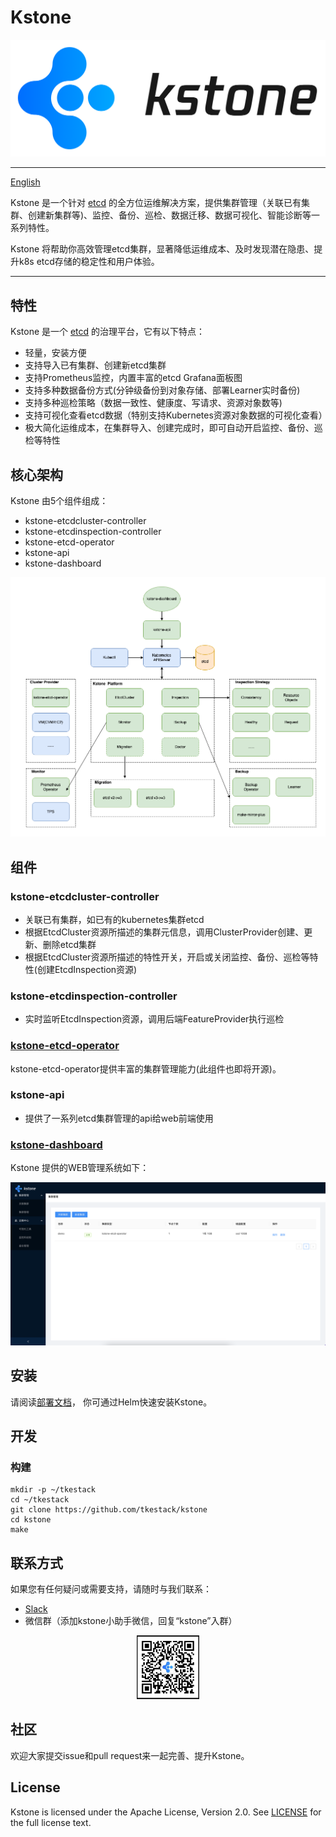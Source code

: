 # Kstone

<div align=center><img width=800 hight=300 src="docs/images/icon.png" /></div>

------

[English](README.md)

Kstone 是一个针对 [etcd](https://github.com/etcd-io/etcd) 的全方位运维解决方案，提供集群管理（关联已有集群、创建新集群等)、监控、备份、巡检、数据迁移、数据可视化、智能诊断等一系列特性。

Kstone 将帮助你高效管理etcd集群，显著降低运维成本、及时发现潜在隐患、提升k8s etcd存储的稳定性和用户体验。

------

## 特性

Kstone 是一个 [etcd](https://github.com/etcd-io/etcd) 的治理平台，它有以下特点：

* 轻量，安装方便
* 支持导入已有集群、创建新etcd集群
* 支持Prometheus监控，内置丰富的etcd Grafana面板图
* 支持多种数据备份方式(分钟级备份到对象存储、部署Learner实时备份)
* 支持多种巡检策略（数据一致性、健康度、写请求、资源对象数等)
* 支持可视化查看etcd数据（特别支持Kubernetes资源对象数据的可视化查看）
* 极大简化运维成本，在集群导入、创建完成时，即可自动开启监控、备份、巡检等特性

## 核心架构

Kstone 由5个组件组成：
- kstone-etcdcluster-controller
- kstone-etcdinspection-controller
- kstone-etcd-operator
- kstone-api
- kstone-dashboard

![Architecture Of Kstone](docs/images/kstone-arch.png)

## 组件

### kstone-etcdcluster-controller

* 关联已有集群，如已有的kubernetes集群etcd 
* 根据EtcdCluster资源所描述的集群元信息，调用ClusterProvider创建、更新、删除etcd集群
* 根据EtcdCluster资源所描述的特性开关，开启或关闭监控、备份、巡检等特性(创建EtcdInspection资源)

### kstone-etcdinspection-controller

* 实时监听EtcdInspection资源，调用后端FeatureProvider执行巡检

### [kstone-etcd-operator](https://github.com/tkestack/kstone-etcd-operator)

kstone-etcd-operator提供丰富的集群管理能力(此组件也即将开源)。

### kstone-api

* 提供了一系列etcd集群管理的api给web前端使用

### [kstone-dashboard](https://github.com/tkestack/kstone-dashboard)

Kstone 提供的WEB管理系统如下：

![kstone-ui](docs/images/kstone-ui.png)


## 安装

请阅读[部署文档](charts/README_CN.md)，
你可通过Helm快速安装Kstone。

## 开发

### 构建
```
mkdir -p ~/tkestack
cd ~/tkestack
git clone https://github.com/tkestack/kstone
cd kstone
make
```

## 联系方式

如果您有任何疑问或需要支持，请随时与我们联系：
- [Slack](https://join.slack.com/t/w1639233173-qqx590963/shared_invite/zt-109muo6i9-0kTUQphSVFlwOSW7CgtrGw)
- 微信群（添加kstone小助手微信，回复“kstone”入群）

<div align="center">
  <img src="docs/images/kstone_assistant.jpg" width=20% title="kstone_assistant WeChat">
</div>


## 社区

欢迎大家提交issue和pull request来一起完善、提升Kstone。

## License

Kstone is licensed under the Apache License, Version 2.0. See [LICENSE](LICENSE) for the full license text.
